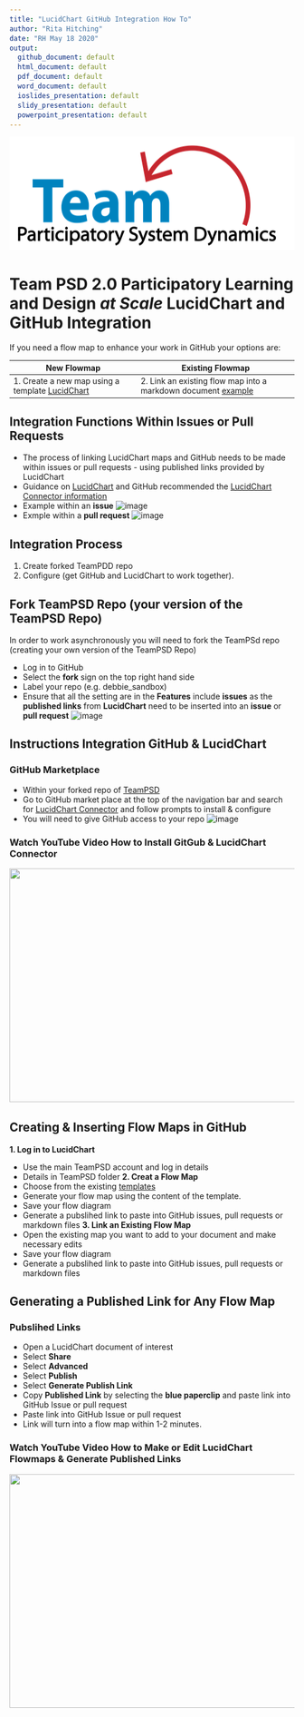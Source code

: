 ```yaml
---
title: "LucidChart GitHub Integration How To"
author: "Rita Hitching"
date: "RH May 18 2020"
output: 
  github_document: default
  html_document: default
  pdf_document: default
  word_document: default
  ioslides_presentation: default
  slidy_presentation: default
  powerpoint_presentation: default   
---
```



<img src = "https://github.com/lzim/teampsd/blob/teampsd_style/teampsd_logo/team_psd_logo_sm.png"
     height = "200" width = "600">  


# Team PSD 2.0 Participatory Learning and Design _at Scale_ LucidChart and GitHub Integration
If you need a flow map to enhance your work in GitHub your options are:

| New Flowmap | Existing Flowmap|
|-------| -----|
| 1. Create a new map using a template [LucidChart](https://app.lucidchart.com/documents#/templates?folder_id=home)| 2. Link an existing flow map into a markdown document [example](https://app.lucidchart.com/documents/edit/5fb53911-fd04-466f-b419-83b34ebb8544/0_0)|

## Integration Functions Within Issues or Pull Requests 
- The process of linking LucidChart maps and GitHub needs to be made within issues or pull requests - using published links provided by LucidChart 
- Guidance on [LucidChart](https://www.lucidchart.com/blog/lucidchart-for-github) and GitHub recommended  the [LucidChart Connector information](https://github.com/marketplace/lucidchart-connector)  
- Example within an **issue** 
![image](https://github.com/ritahitching/teampsd_hitching_sandbox/blob/master/resources/design/lucidchart/images/lucidchart_within_an_issue.png)
- Exmple within a **pull request** 
![image](https://github.com/ritahitching/teampsd_hitching_sandbox/blob/master/resources/design/lucidchart/images/lucidchart_within_pull_request.png)


## Integration Process
1. Create forked TeamPDD repo
2. Configure (get GitHub and LucidChart to work together).

## Fork TeamPSD Repo (your version of the TeamPSD Repo)
In order to work asynchronously you will need to fork the TeamPSd repo (creating your own version of the TeamPSD Repo)
- Log in to GitHub
- Select the **fork** sign on the top right hand side
- Label your repo (e.g. debbie_sandbox)
- Ensure that all the setting are in the **Features** include **issues** as the **published links** from **LucidChart** need to be inserted into an **issue** or **pull request**
![image](https://github.com/ritahitching/teampsd_hitching_sandbox/blob/master/resources/design/lucidchart/images/fork_teampsd_repo.png)

## Instructions Integration GitHub & LucidChart

### GitHub Marketplace
- Within your forked repo of [TeamPSD](https://github.com/lzim/teampsd) 
- Go to GitHub market place at the top of the navigation bar and search for [LucidChart Connector](https://www.lucidchart.com/pages/integrations/github) and follow prompts to install & configure 
- You will need to give GitHub access to your repo
![image](https://user-images.githubusercontent.com/54862187/81884965-2f31c500-954e-11ea-913d-9c91c33c5155.png)




### Watch YouTube Video How to Install GitGub & LucidChart Connector
[<img src = "https://github.com/ritahitching/teampsd_hitching_sandbox/blob/master/resources/design/lucidchart/images/youtube_github_lucidchart_connector.png" height = "412" width = "584">](https://youtu.be/RZweyqqj2mw)

## Creating & Inserting Flow Maps in GitHub

**1. Log in to LucidChart** 
- Use the main TeamPSD account and log in details
- Details in TeamPSD folder
**2. Creat a Flow Map**
- Choose from the existing [templates](https://app.lucidchart.com/documents#/templates?folder_id=home)
- Generate your flow map using the content of the template.
- Save your flow diagram 
- Generate a pubslihed link to paste into GitHub issues, pull requests or markdown files
**3. Link an Existing Flow Map**
- Open the existing map you want to add to your document and make necessary edits
- Save your flow diagram 
- Generate a pubslihed link to paste into GitHub issues, pull requests or markdown files

## Generating a Published Link for Any Flow Map
### Pubslihed Links
- Open a LucidChart document of interest
- Select **Share**
- Select **Advanced**
- Select **Publish**
- Select **Generate Publish Link**
- Copy **Published Link** by selecting the **blue paperclip** and paste link into GitHub Issue or pull request
- Paste link into GitHub Issue or pull request
- Link will turn into a flow map within 1-2 minutes.



### Watch YouTube Video How to Make or Edit LucidChart Flowmaps & Generate Published Links
[<img src = "https://github.com/ritahitching/teampsd_hitching_sandbox/blob/master/resources/design/lucidchart/images/youtube_create_flowmaps_links.png" height = "412" width = "584">](https://youtu.be/4Ihee2A7seE)




